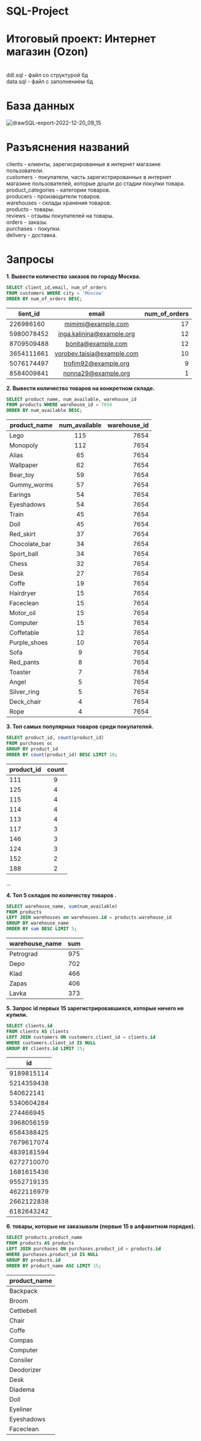 # SQL-Project
# Итоговый проект: Интернет магазин (Ozon) 
<br/> ddl.sql - файл со структурой бд
<br/> data.sql - файл с заполнением бд
# База данных
![drawSQL-export-2022-12-20_09_15](https://user-images.githubusercontent.com/114655283/208596862-4f8ee5aa-c53d-44a7-996a-8eb9ca2ba3d4.png)

# Разъяснения названий
clients - клиенты, зарегисрированные в интернет магазине пользователи.
<br/> customers - покупатели, часть зарегистрированных в интернет магазине пользователей, которые дошли до стадии покупки товара. 
<br/> product_categories - категории товаров. 
<br/> producers - производители товаров.
<br/> warehouses - склады хранения товаров. 
<br/> products - товары. 
<br/> reviews - отзывы покупателей на товары.
<br/> orders - заказы.
<br/> purchases - покупки. 
<br/> delivery - доставка. 

# Запросы
**1. Вывести количество заказов по городу Москва.**
```sql
SELECT client_id,email, num_of_orders 
FROM customers WHERE city = 'Moscow' 
ORDER BY num_of_orders DESC;
```


| lient_id | email | num_of_orders |
|----------------|:---------:|----------------:|
|  226986160 | mimimi@example.com         |            17 |
| 5980078452 | inga.kalinina@example.org  |            12 |
| 8709509488 | bonita@example.com         |            12 |
| 3654111661 | vorobev.taisia@example.com |            10 |
| 5076174497 | trofim92@example.org       |             9 |
| 8584009841 | nonna29@example.org        |             1 |


**2. Вывести количество товаров на конкретном складе.**
```sql
SELECT product_name, num_available, warehouse_id 
FROM products WHERE warehouse_id = 7654 
ORDER BY num_available DESC;
```
|product_name  | num_available | warehouse_id |
|----------------|:---------:|----------------:|
| Lego          |           115 |         7654 |
| Monopoly      |           112 |         7654 |
| Alias         |            65 |         7654 |
| Wallpaper     |            62 |         7654 |
| Bear_toy      |            59 |         7654 |
| Gummy_worms   |            57 |         7654 |
| Earings       |            54 |         7654 |
| Eyeshadows    |            54 |         7654 |
| Train         |            45 |         7654 |
| Doll          |            45 |         7654 |
| Red_skirt     |            37 |         7654 |
| Chocolate_bar |            34 |         7654 |
| Sport_ball    |            34 |         7654 |
| Chess         |            32 |         7654 |
| Desk          |            27 |         7654 |
| Coffe         |            19 |         7654 |
| Hairdryer     |            15 |         7654 |
| Faceclean     |            15 |         7654 |
| Motor_oil     |            15 |         7654 |
| Computer      |            15 |         7654 |
| Coffetable    |            12 |         7654 |
| Purple_shoes  |            10 |         7654 |
| Sofa          |             9 |         7654 |
| Red_pants     |             8 |         7654 |
| Toaster       |             7 |         7654 |
| Angel         |             5 |         7654 |
| Silver_ring   |             5 |         7654 |
| Deck_chair    |             4 |         7654 |
| Rope          |             4 |         7654 |

**3. Топ самых популярных товаров среди покупателей.**
```sql
SELECT product_id, count(product_id) 
FROM purchases oc 
GROUP BY product_id 
ORDER BY count(product_id) DESC LIMIT 10;
```
|product_id | count 
|----------------|:---------:|
|        111 |     9 |
|        125 |     4 |
|        115 |     4 |
|        114 |     4 |
|        113 |     4 |
|        117 |     3 |
|        146 |     3 |
|        124 |     3 |
|        152 |     2 |
|        188 |     2 |
...

**4. Топ 5 складов по количеству товаров .**
```sql
SELECT warehouse_name, sum(num_available) 
FROM products 
LEFT JOIN warehouses on warehouses.id = products.warehouse_id  
GROUP BY warehouse_name 
ORDER BY sum DESC LIMIT 5;       
``` 
| warehouse_name | sum 
|----------------|:---------:|
|       Petrograd  | 975 |
|       Depo  | 702 |
|       Klad  | 466 |
|       Zapas | 406 |
|       Lavka | 373 |

**5. Запрос id первых 15 зарегистрировавшихся, которые ничего не купили.** 
```sql
SELECT clients.id 
FROM clients AS clients 
LEFT JOIN customers ON customers.client_id = clients.id 
WHERE customers.client_id IS NULL 
GROUP BY clients.id LIMIT 15; 
```
|     id |
|----------------|
|9189815114 |
| 5214359438 |
|  540622141 |
| 5340604284 |
|  274466945 |
| 3968056159 |
| 6584388425 |
| 7679617074 |
| 4839181594 |
| 6272710070 |
| 1681615436 |
| 9552719135 |
| 4622116979 |
| 2662122838 |
| 6182643242|

**6. товары, которые не заказывали (первые 15 в алфавитном порядке).**
```sql
SELECT products.product_name 
FROM products AS products 
LEFT JOIN purchases ON purchases.product_id = products.id 
WHERE purchases.product_id IS NULL 
GROUP BY products.id 
ORDER BY product_name ASC LIMIT 15; 
```

| product_name |
|----------------|
| Backpack |
| Broom |
| Cettlebell |
| Chair |
| Coffe |
| Compas |
| Computer |
| Consiler |
| Deodorizer| 
| Desk |
| Diadema| 
| Doll |
| Eyeliner |
| Eyeshadows| 
| Faceclean|
